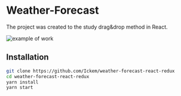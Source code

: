# Weather-Forecast

The project was created to the study drag&drop method in React.

![example of work](https://github.com/Ickem/weather-forecast-react-redux/blob/master/example.gif)

## Installation

```sh
git clone https://github.com/Ickem/weather-forecast-react-redux
cd weather-forecast-react-redux
yarn install
yarn start
```


